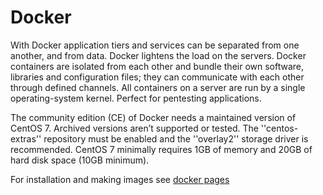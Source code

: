 # Docker

With Docker application tiers and services can be separated from one another, and from data. Docker lightens the load on the servers. Docker containers are isolated from each other and bundle their own software, libraries and configuration files; they can communicate with each other through defined channels. All containers on a server are run by a single operating-system kernel. Perfect for pentesting applications.

The community edition (CE) of Docker needs a maintained version of CentOS 7. Archived versions aren’t supported or tested. The ''centos-extras'' repository must be enabled and the ''overlay2'' storage driver is recommended. CentOS 7 minimally requires 1GB of memory and 20GB of hard disk space (10GB minimum).

For installation and making images see [docker pages](../../virtualisation/docker/README.md)